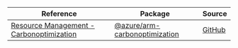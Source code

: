 | Reference | Package | Source |
|---|---|---|
|[Resource Management - Carbonoptimization](arm-carbonoptimization-readme.md)|[@azure/arm-carbonoptimization](https://www.npmjs.com/package/@azure/arm-carbonoptimization)|[GitHub](https://github.com/Azure/azure-sdk-for-js/blob/main/sdk/carbonoptimization/arm-carbonoptimization)|
